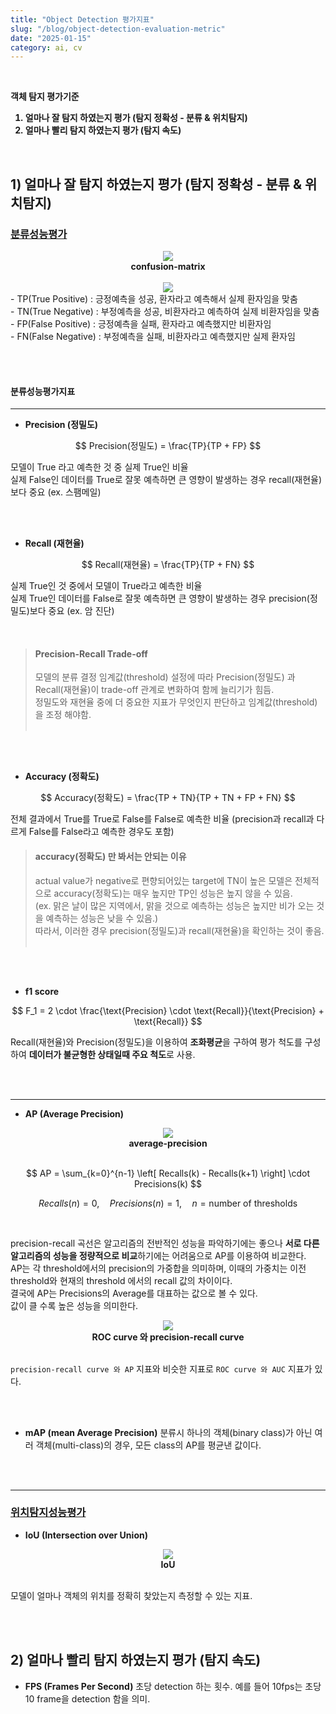 ```yaml
---
title: "Object Detection 평가지표"
slug: "/blog/object-detection-evaluation-metric"
date: "2025-01-15"
category: ai, cv
---
```

<br>
<b>

객체 탐지 평가기준<br>
1. 얼마나 잘 탐지 하였는지 평가 (탐지 정확성 - 분류 & 위치탐지)
2. 얼마나 빨리 탐지 하였는지 평가 (탐지 속도)

</b>
<br>

## 1) 얼마나 잘 탐지 하였는지 평가 (탐지 정확성 - 분류 & 위치탐지)

### <U>분류성능평가</U>

<div style="text-align: center;">
  <img src="../images/posts/confusion-matrix.png"><br>
  <b>confusion-matrix</b> <br><br>
  <img src="../images/posts/confusion-matrix-explain.png"> <br>
</div>
- TP(True Positive) : 긍정예측을 성공, 환자라고 예측해서 실제 환자임을 맞춤<br>
- TN(True Negative) : 부정예측을 성공, 비환자라고 예측하여 실제 비환자임을 맞춤<br>
- FP(False Positive) : 긍정예측을 실패, 환자라고 예측했지만 비환자임<br>
- FN(False Negative) : 부정예측을 실패, 비환자라고 예측했지만 실제 환자임

<br><br>

#### 분류성능평가지표

<hr>

- **Precision (정밀도)** 

$$
Precision(정밀도) = \frac{TP}{TP + FP}
$$

모델이 True 라고 예측한 것 중 실제 True인 비율<br>
실제 False인 데이터를 True로 잘못 예측하면 큰 영향이 발생하는 경우 recall(재현율)보다 중요 (ex. 스팸메일)

<br><br>

- **Recall (재현율)**

$$
Recall(재현율) = \frac{TP}{TP + FN}
$$

실제 True인 것 중에서 모델이 True라고 예측한 비율<br>
실제 True인 데이터를 False로 잘못 예측하면 큰 영향이 발생하는 경우 precision(정밀도)보다 중요 (ex. 암 진단)

<br>

  > #### Precision-Recall Trade-off
  > 모델의 분류 결정 임계값(threshold) 설정에 따라 Precision(정밀도) 과 Recall(재현율)이 trade-off 관계로 변화하여 함께 늘리기가 힘듬.<br>
  > 정밀도와 재현율 중에 더 중요한 지표가 무엇인지 판단하고 임계값(threshold)을 조정 해야함.<br><br>

<br><br>

- **Accuracy (정확도)**

$$
Accuracy(정확도) = \frac{TP + TN}{TP + TN + FP + FN}
$$

전체 결과에서 True를 True로 False를 False로 예측한 비율 (precision과 recall과 다르게 False를 False라고 예측한 경우도 포함)

> #### accuracy(정확도) 만 봐서는 안되는 이유
> actual value가 negative로 편향되어있는 target에 TN이 높은 모델은 전체적으로 accuracy(정확도)는 매우 높지만 TP인 성능은 높지 않을 수 있음.<br>
> (ex. 맑은 날이 많은 지역에서, 맑을 것으로 예측하는 성능은 높지만 비가 오는 것을 예측하는 성능은 낮을 수 있음.)<br>
> 따라서, 이러한 경우 precision(정밀도)과 recall(재현율)을 확인하는 것이 좋음.<br><br>

<br><br>

- **f1 score**

$$
F_1 = 2 \cdot \frac{\text{Precision} \cdot \text{Recall}}{\text{Precision} + \text{Recall}}
$$

Recall(재현율)와 Precision(정밀도)을 이용하여 **조화평균**을 구하여 평가 척도를 구성하여 **데이터가 불균형한 상태일때 주요 척도**로 사용.

<br><br>
<hr>


- **AP (Average Precision)**
<div style="text-align: center;">
  <img src="../images/posts/average-precision.png"><br>
  <b>average-precision</b>
</div>

<br>

$$
AP = \sum_{k=0}^{n-1} \left[ Recalls(k) - Recalls(k+1) \right] \cdot Precisions(k)
$$

$$
Recalls(n) = 0, \quad Precisions(n) = 1, \quad n = \text{number of thresholds}
$$

<br>

precision-recall 곡선은 알고리즘의 전반적인 성능을 파악하기에는 좋으나 **서로 다른 알고리즘의 성능을 정량적으로 비교**하기에는 어려움으로 AP를 이용하여 비교한다.<br>
AP는 각 threshold에서의 precision의 가중합을 의미하며, 이때의 가중치는 이전 threshold와 현재의 threshold 에서의 recall 값의 차이이다. <br>
결국에 AP는 Precisions의 Average를 대표하는 값으로 볼 수 있다. <br>
값이 클 수록 높은 성능을 의미한다.<br>

<div style="text-align: center;">
  <img src="../images/posts/roc-precision-recall-compare.png"><br>
  <b>ROC curve 와 precision-recall curve</b>
</div>

<br>

`precision-recall curve 와 AP` 지표와 비슷한 지표로 `ROC curve 와 AUC` 지표가 있다.

<br><br>

- **mAP (mean Average Precision)**
분류시 하나의 객체(binary class)가 아닌 여러 객체(multi-class)의 경우, 모든 class의 AP를 평균낸 값이다.

<br><br>
<hr>

### <U>위치탐지성능평가</U>

- **IoU (Intersection over Union)**
<div style="text-align: center;">
  <img src="../images/posts/iou.png"><br>
  <b>IoU</b><br>
</div>

<br>

모델이 얼마나 객체의 위치를 정확히 찾았는지 측정할 수 있는 지표.

<br><br>

## 2) 얼마나 빨리 탐지 하였는지 평가 (탐지 속도)

- **FPS (Frames Per Second)**
초당 detection 하는 횟수. 예를 들어 10fps는 초당 10 frame을 detection 함을 의미.